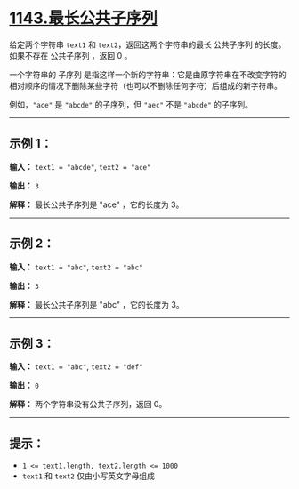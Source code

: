 # [1143.最长公共子序列](https://leetcode.cn/problems/longest-common-subsequence/description)

给定两个字符串 `text1` 和 `text2`，返回这两个字符串的最长 公共子序列 的长度。如果不存在 公共子序列 ，返回 0 。

一个字符串的 子序列 是指这样一个新的字符串：它是由原字符串在不改变字符的相对顺序的情况下删除某些字符（也可以不删除任何字符）后组成的新字符串。

例如，`"ace"` 是 `"abcde"` 的子序列，但 `"aec"` 不是 `"abcde"` 的子序列。

---

## 示例 1：

**输入：** `text1 = "abcde"`, `text2 = "ace"`

**输出：** `3`

**解释：** 最长公共子序列是 "ace" ，它的长度为 3。

---

## 示例 2：

**输入：** `text1 = "abc"`, `text2 = "abc"`

**输出：** `3`

**解释：** 最长公共子序列是 "abc" ，它的长度为 3。

---

## 示例 3：

**输入：** `text1 = "abc"`, `text2 = "def"`

**输出：** `0`

**解释：** 两个字符串没有公共子序列，返回 0。

---

## 提示：

- `1 <= text1.length, text2.length <= 1000`
- `text1` 和 `text2` 仅由小写英文字母组成 